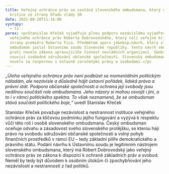 ```yaml
---
title: Veřejný ochránce práv se zastává slovenského ombudsmana, který čelí
  kritice ze strany Úřadu vlády SR
date: 2025-08-20T11:16:00
vystupy:
  - tz
perex: <p>Stanislav Křeček vyjadřuje plnou podporu nezávislému vyjadřování
  veřejného ochránce práv Róberta Dobrovodského, který čelí veřejné kritice ze
  strany premiéra Roberta Fica. Předmětem sporu je&nbsp;návrh, který slovenský
  ombudsman zaslal Ústavnímu soudu Slovenské republiky. Tento návrh směřuje
  proti novele zákona upravujícího činnost nevládních organizací. S&nbsp;tím
  souvisí svobodné sdružování občanské společnosti. Slovenský ombudsman považuje
  novelu za rozpornou s ústavně zaručenými právy a svobodami.</p>
---
```

<p>
<i>„Úloha veřejného ochránce práv není podbízet se momentálním politickým náladám, ale nezávisle a důsledně hájit ústavní pořádek, lidská práva a právní stát. Podpora občanské společnosti a ochrana její svobody jsou nedílnou součástí role ombudsmana. Jeho názory si mohou osvojit i jiní, a to i v&nbsp;rámci politického spektra. To však neznamená, že se ombudsman stává součástí politického boje,“&nbsp;</i>uvedl Stanislav Křeček</p>
<p>Stanislav Křeček považuje nezávislost a nestrannost instituce veřejného ochránce práv za klíčovou podmínku jejího fungování a vyzývá k respektu vůči této roli i osobě slovenského ombudsmana. Český ombudsman oceňuje odvahu a zásadovost svého slovenského protějšku, se kterou hájí právo na svobodu sdružování občanské společnosti a volný pohyb finančních prostředků v&nbsp;rámci EU – tedy základní pilíře demokratického a právního státu. Podání návrhu k Ústavnímu soudu je legitimním nástrojem slovenského ombudsmana, který má Róbert Dobrovodský jako veřejný ochránce práv ze zákona k dispozici k ochraně základních práv a svobod. Neměl by tedy být důvodem k osobním útokům či zpochybňování jeho nezávislosti a nestrannosti z&nbsp;řad politiků.&nbsp;</p>
